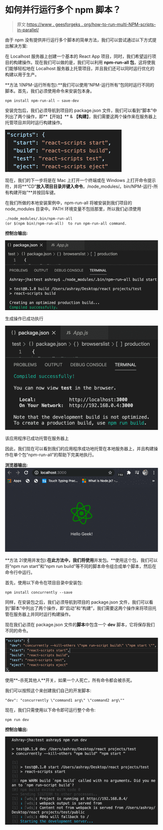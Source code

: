 # 如何并行运行多个 npm 脚本？

> 原文:[https://www . geesforgeks . org/how-to-run-multi-NPM-scripts-in-parallel/](https://www.geeksforgeeks.org/how-to-run-multiple-npm-scripts-in-parallel/)

由于 npm 没有提供并行运行多个脚本的简单方法，我们可以尝试通过以下方式提出解决方案:

在 Localhost 服务器上创建一个基本的 React App 项目，同时，我们希望运行项目的构建操作。现在我们可以做的是，我们可以利用 **npm-run-all 包**，这将使我们能够轻松地在 Localhost 服务器上托管项目，并且我们还可以同时运行优化的构建以用于生产。

**方法 1(NPM-运行所有包):**我们可以使用“NPM-运行所有”包同时运行不同的脚本。首先，我们必须使用命令来安装包本身。

```
npm install npm-run-all — save-dev
```

安装完包后，我们必须导航到项目的 package.json 文件，我们可以看到“脚本”中列出了两个操作，即**【开始】** & **【构建】**，我们需要这两个操作来在服务器上托管项目并同时运行构建操作。

![](img/a0c674f574cefc068870a9e20e39510b.png)

现在，我们的下一步将是在 Mac 上打开一个终端或在 Windows 上打开命令提示符，并将**“CD”**放入项目目录并键入命令**。/node_modules/。bin/NPM-运行-所有构建开始”**并按回车键。

在我们所做的本地安装案例中，npm-run-all 将被安装到我们项目的 node_modules
目录中。PATH 环境变量不包括那里，所以我们必须使用

```
./node_modules/.bin/npm-run-all 
(or $(npm bin)/npm-run-all)  to run npm-run-all command.
```

**控制台输出:**

![](img/324cc1dfc20ba85beaba13b19850a1b7.png)

生成操作已成功执行

![](img/b2f8e9bed04a949fe295100d477a0f75.png)

该应用程序已成功托管在服务器上

因此，我们现在可以看到我们的应用程序成功地托管在本地服务器上，并且构建操作在单个包“npm-run-all”的帮助下完美地执行。

**浏览器输出:** ![](img/1b4fa3b79e74e4d18966e8ecca827315.png)

**方法 2(使用并发包):**在此方法中，我们将使用**并发包。**使用这个包，我们可以将“npm run start”和“npm run build”等不同的脚本命令组合成单个脚本，然后在命令行中运行。

首先，使用以下命令在项目目录中安装包:

```
npm install concurrently --save
```

同样，在安装包之后，我们必须导航到项目的 package.json 文件，我们可以看到“脚本”中列出了两个操作，即“启动”和“构建”，我们需要这两个操作来将项目托管在服务器上并同时运行构建操作。

现在我们必须在 package.json 文件的**脚本**中包含一个 **dev** 脚本，它将保存我们不同的命令。

![](img/5cfbf0b1f42190e41597425fd2ef7937.png)

使用**–杀死其他人**开关，如果一个人死亡，所有命令都会被杀死。

我们可以按照这个来创建我们自己的开发脚本:

```
"dev": "concurrently \"command1 arg\" \"command2 arg\""
```

现在，我们只需使用以下命令即可运行整个命令:

```
npm run dev
```

**控制台输出:**

![](img/a35edf6b92ea1ee25ec9fd0423929208.png)